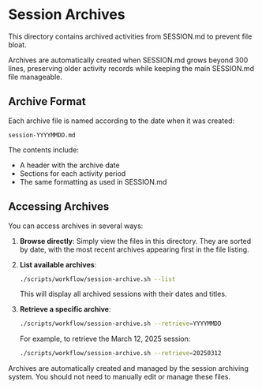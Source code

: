 # Session Archives

This directory contains archived activities from SESSION.md to prevent file bloat.

Archives are automatically created when SESSION.md grows beyond 300 lines, preserving older activity records while keeping the main SESSION.md file manageable.

## Archive Format

Each archive file is named according to the date when it was created:
```
session-YYYYMMDD.md
```

The contents include:
- A header with the archive date
- Sections for each activity period
- The same formatting as used in SESSION.md

## Accessing Archives

You can access archives in several ways:

1. **Browse directly**: Simply view the files in this directory. They are sorted by date, with the most recent archives appearing first in the file listing.

2. **List available archives**:
   ```bash
   ./scripts/workflow/session-archive.sh --list
   ```
   This will display all archived sessions with their dates and titles.

3. **Retrieve a specific archive**:
   ```bash
   ./scripts/workflow/session-archive.sh --retrieve=YYYYMMDD
   ```
   For example, to retrieve the March 12, 2025 session:
   ```bash
   ./scripts/workflow/session-archive.sh --retrieve=20250312
   ```

Archives are automatically created and managed by the session archiving system. You should not need to manually edit or manage these files.